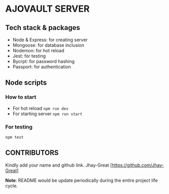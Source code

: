# AJOVAULT SERVER

## Tech stack & packages 
- Node & Express: for creating server
- Mongoose: for database inclusion
- Nodemon: for hot reload
- Jest: for testing
- Bycrpt: for password hashing
- Passport: for authentication

## Node scripts
### How to start
- For hot reload `npm run dev`
- For starting server `npm run start`

### For testing
`npm test`

## CONTRIBUTORS
Kindly add your name and github link.
Jhay-Great [https://github.com/Jhay-Great]

**Note**: README would be update periodically during the entire project life cycle.